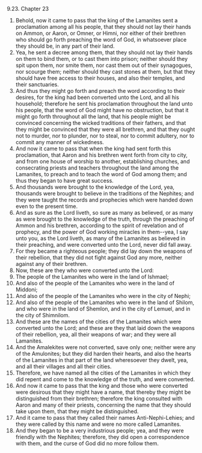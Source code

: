 9.23. Chapter 23
1. Behold, now it came to pass that the king of the Lamanites sent a proclamation among all his people, that they should not lay their hands on Ammon, or Aaron, or Omner, or Himni, nor either of their brethren who should go forth preaching the word of God, in whatsoever place they should be, in any part of their land.
2. Yea, he sent a decree among them, that they should not lay their hands on them to bind them, or to cast them into prison; neither should they spit upon them, nor smite them, nor cast them out of their synagogues, nor scourge them; neither should they cast stones at them, but that they should have free access to their houses, and also their temples, and their sanctuaries.
3. And thus they might go forth and preach the word according to their desires, for the king had been converted unto the Lord, and all his household; therefore he sent his proclamation throughout the land unto his people, that the word of God might have no obstruction, but that it might go forth throughout all the land, that his people might be convinced concerning the wicked traditions of their fathers, and that they might be convinced that they were all brethren, and that they ought not to murder, nor to plunder, nor to steal, nor to commit adultery, nor to commit any manner of wickedness.
4. And now it came to pass that when the king had sent forth this proclamation, that Aaron and his brethren went forth from city to city, and from one house of worship to another, establishing churches, and consecrating priests and teachers throughout the land among the Lamanites, to preach and to teach the word of God among them; and thus they began to have great success.
5. And thousands were brought to the knowledge of the Lord, yea, thousands were brought to believe in the traditions of the Nephites; and they were taught the records and prophecies which were handed down even to the present time.
6. And as sure as the Lord liveth, so sure as many as believed, or as many as were brought to the knowledge of the truth, through the preaching of Ammon and his brethren, according to the spirit of revelation and of prophecy, and the power of God working miracles in them--yea, I say unto you, as the Lord liveth, as many of the Lamanites as believed in their preaching, and were converted unto the Lord, never did fall away.
7. For they became a righteous people; they did lay down the weapons of their rebellion, that they did not fight against God any more, neither against any of their brethren.
8. Now, these are they who were converted unto the Lord:
9. The people of the Lamanites who were in the land of Ishmael;
10. And also of the people of the Lamanites who were in the land of Middoni;
11. And also of the people of the Lamanites who were in the city of Nephi;
12. And also of the people of the Lamanites who were in the land of Shilom, and who were in the land of Shemlon, and in the city of Lemuel, and in the city of Shimnilom.
13. And these are the names of the cities of the Lamanites which were converted unto the Lord; and these are they that laid down the weapons of their rebellion, yea, all their weapons of war; and they were all Lamanites.
14. And the Amalekites were not converted, save only one; neither were any of the Amulonites; but they did harden their hearts, and also the hearts of the Lamanites in that part of the land wheresoever they dwelt, yea, and all their villages and all their cities.
15. Therefore, we have named all the cities of the Lamanites in which they did repent and come to the knowledge of the truth, and were converted.
16. And now it came to pass that the king and those who were converted were desirous that they might have a name, that thereby they might be distinguished from their brethren; therefore the king consulted with Aaron and many of their priests, concerning the name that they should take upon them, that they might be distinguished.
17. And it came to pass that they called their names Anti-Nephi-Lehies; and they were called by this name and were no more called Lamanites.
18. And they began to be a very industrious people; yea, and they were friendly with the Nephites; therefore, they did open a correspondence with them, and the curse of God did no more follow them.

